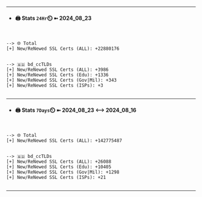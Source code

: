 

---
- #### 🖨️ **Stats** `24Hr`⏲️ ➼ 2024_08_23
```console


--> 🌐 Total
[+] New/ReNewed SSL Certs (ALL): +22880176


--> 🇧🇩 bd_ccTLDs
[+] New/ReNewed SSL Certs (ALL): +3986
[+] New/ReNewed SSL Certs (Edu): +1336
[+] New/ReNewed SSL Certs (Gov|Mil): +343
[+] New/ReNewed SSL Certs (ISPs): +3


```

---
- #### 🖨️ **Stats** `7Days`⏲️ ➼ 2024_08_23 <--> 2024_08_16
```console


--> 🌐 Total
[+] New/ReNewed SSL Certs (ALL): +142775487


--> 🇧🇩 bd_ccTLDs
[+] New/ReNewed SSL Certs (ALL): +26088
[+] New/ReNewed SSL Certs (Edu): +10405
[+] New/ReNewed SSL Certs (Gov|Mil): +1298
[+] New/ReNewed SSL Certs (ISPs): +21


```

---

